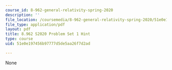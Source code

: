 ```yaml
---
course_id: 8-962-general-relativity-spring-2020
description: ''
file_location: /coursemedia/8-962-general-relativity-spring-2020/51e0e197456b97777d5de5aa26f7d2ad_MIT8_962S20_pset01_hint.pdf
file_type: application/pdf
layout: pdf
title: 8.962 S2020 Problem Set 1 Hint
type: course
uid: 51e0e197456b97777d5de5aa26f7d2ad

---
```

None